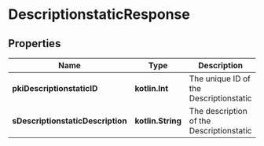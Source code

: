 
# DescriptionstaticResponse

## Properties
Name | Type | Description | Notes
------------ | ------------- | ------------- | -------------
**pkiDescriptionstaticID** | **kotlin.Int** | The unique ID of the Descriptionstatic | 
**sDescriptionstaticDescription** | **kotlin.String** | The description of the Descriptionstatic | 



